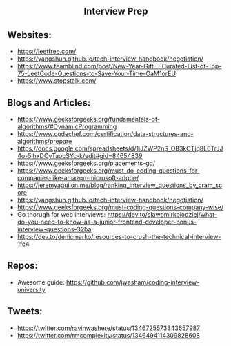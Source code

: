 <h2 align="center"> Interview Prep </h2>

## Websites:
 * https://leetfree.com/
 * https://yangshun.github.io/tech-interview-handbook/negotiation/
 * https://www.teamblind.com/post/New-Year-Gift---Curated-List-of-Top-75-LeetCode-Questions-to-Save-Your-Time-OaM1orEU
 * https://www.stopstalk.com/

## Blogs and Articles:
 * https://www.geeksforgeeks.org/fundamentals-of-algorithms/#DynamicProgramming
 * https://www.codechef.com/certification/data-structures-and-algorithms/prepare
 * https://docs.google.com/spreadsheets/d/1iJZWP2nS_OB3kCTjq8L6TrJJ4o-5lhxDOyTaocSYc-k/edit#gid=84654839
 * https://www.geeksforgeeks.org/placements-gq/ 
 * https://www.geeksforgeeks.org/must-do-coding-questions-for-companies-like-amazon-microsoft-adobe/
 * https://jeremyaguilon.me/blog/ranking_interview_questions_by_cram_score
 * https://yangshun.github.io/tech-interview-handbook/negotiation/
 * https://www.geeksforgeeks.org/must-coding-questions-company-wise/
 * Go thorugh for web interviews: https://dev.to/slawomirkolodziej/what-do-you-need-to-know-as-a-junior-frontend-developer-bonus-interview-questions-32ba
 * https://dev.to/denicmarko/resources-to-crush-the-technical-interview-1fc4

## Repos:
 * Awesome guide: https://github.com/jwasham/coding-interview-university

## Tweets:
 * https://twitter.com/ravinwashere/status/1346725573343657987
 * https://twitter.com/rmcomplexity/status/1346494114309828608
